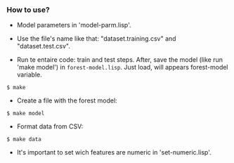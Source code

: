 ### How to use?

- Model parameters in 'model-parm.lisp'.

- Use the file's name  like that: "dataset.training.csv" and "dataset.test.csv".

- Run te entaire code: train and test steps. After, save the model (like run 'make model') in `forest-model.lisp`. Just load, will appears forest-model variable.

`$ make`

- Create a file with the forest model:

`$ make model`

- Format data from CSV:

`$ make data`

- It's important to set wich features are numeric in 'set-numeric.lisp'.
 